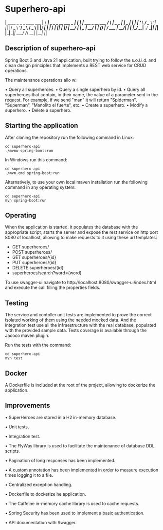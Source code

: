 # Superhero-api


|  ____                        _   _                     _    ____ ___ 
| / ___| _   _ _ __   ___ _ __| | | | ___ _ __ ___      / \  |  _ \_ _|
| \___ \| | | | '_ \ / _ \ '__| |_| |/ _ \ '__/ _ \    / _ \ | |_) | | 
|  ___) | |_| | |_) |  __/ |  |  _  |  __/ | | (_) |  / ___ \|  __/| | 
| |____/ \__,_| .__/ \___|_|  |_| |_|\___|_|  \___/  /_/   \_\_|  |___|
             |_|                                                      


## Description of superhero-api 

Spring Boot 3 and Java 21 application, built trying to follow the s.o.l.i.d. and clean design principles that implements a REST web service for CRUD operations.

The maintenance operations allo w:

• Query all superheroes.
• Query a single superhero by id.
• Query all superheroes that contain, in their name, the value of a parameter sent in the request. For example, if we send "man" it will return "Spiderman", "Superman", "Manolito el fuerte", etc.
• Create a superhero.
• Modify a superhero.
• Delete a superhero.

## Starting the application

After cloning the repository run the following command in Linux:

```
cd superhero-api
./mvnw spring-boot:run
```

In Windows run this command:

```
cd superhero-api
./mvn.cmd spring-boot:run
```
Alternatively, to use your own local maven installation run the following command in any operating system:

```
cd superhero-api
mvn spring-boot:run
```

## Operating

When the application is started, it populates the database with the appropriate script, starts the server and expose the rest service on http port 8080 of localhost, allowing to make requests to it using these url templates:

* GET superheroes/
* POST superheroes/
* GET superheroes/{id}
* PUT superheroes/{id}
* DELETE superheroes/{id}
* superheroes/search?word={word}

To use swagger-ui navigate to http://localhost:8080/swagger-ui/index.html and execute the call filling the properties fields.

## Testing
The service and contoller unit tests are implemented to prove the correct isolated working of them using the needed mocked data. And the integration test use all the infraestructure with the real database, populated with the provided sample data. Tests coverage is available through the Jacoco maven plugin.

Run the tests with the command:

```
cd superhero-api
mvn test
```
## Docker
A Dockerfile is included at the root of the project, allowing to dockerize the application. 

## Improvements

• SuperHeroes are stored in a H2 in-memory database.

• Unit tests.

• Integration test.

• The FlyWay library is used to facilitate the maintenance of database DDL scripts.

• Pagination of long responses has been implemented.

• A custom annotation has been implemented in order to measure execution times logging it to a file.

• Centralized exception handling.

• Dockerfile to dockerize he application.

• The Caffeine in-memory cache library is used to cache requests.

• Spring Security has been used to implement a basic authentication.

• API documentation with Swagger.